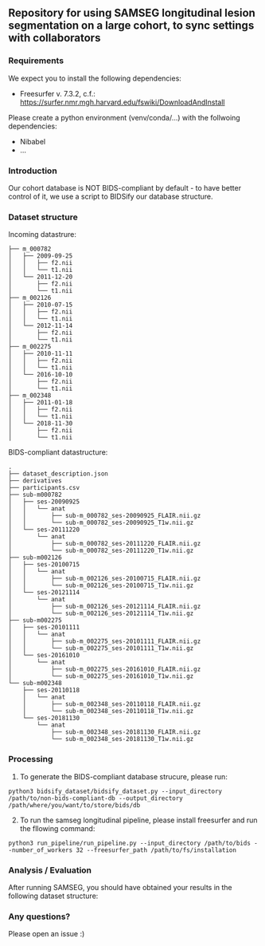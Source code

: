 ## Repository for using SAMSEG longitudinal lesion segmentation on a large cohort, to sync settings with collaborators

### Requirements

We expect you to install the following dependencies:

- Freesurfer v. 7.3.2, c.f.: https://surfer.nmr.mgh.harvard.edu/fswiki/DownloadAndInstall

Please create a python environment (venv/conda/...) with the follwoing dependencies:
- Nibabel
- ...

### Introduction

Our cohort database is NOT BIDS-compliant by default - to have better control of it, we use a script to BIDSify our database structure.

### Dataset structure

Incoming datastrure:

```
├── m_000782
│   ├── 2009-09-25
│   │   ├── f2.nii
│   │   └── t1.nii
│   └── 2011-12-20
│       ├── f2.nii
│       └── t1.nii
├── m_002126
│   ├── 2010-07-15
│   │   ├── f2.nii
│   │   └── t1.nii
│   └── 2012-11-14
│       ├── f2.nii
│       └── t1.nii
├── m_002275
│   ├── 2010-11-11
│   │   ├── f2.nii
│   │   └── t1.nii
│   └── 2016-10-10
│       ├── f2.nii
│       └── t1.nii
├── m_002348
│   ├── 2011-01-18
│   │   ├── f2.nii
│   │   └── t1.nii
│   └── 2018-11-30
│       ├── f2.nii
│       └── t1.nii
```

BIDS-compliant datastructure:

```
.
├── dataset_description.json
├── derivatives
├── participants.csv
├── sub-m000782
│   ├── ses-20090925
│   │   └── anat
│   │       ├── sub-m_000782_ses-20090925_FLAIR.nii.gz
│   │       └── sub-m_000782_ses-20090925_T1w.nii.gz
│   └── ses-20111220
│       └── anat
│           ├── sub-m_000782_ses-20111220_FLAIR.nii.gz
│           └── sub-m_000782_ses-20111220_T1w.nii.gz
├── sub-m002126
│   ├── ses-20100715
│   │   └── anat
│   │       ├── sub-m_002126_ses-20100715_FLAIR.nii.gz
│   │       └── sub-m_002126_ses-20100715_T1w.nii.gz
│   └── ses-20121114
│       └── anat
│           ├── sub-m_002126_ses-20121114_FLAIR.nii.gz
│           └── sub-m_002126_ses-20121114_T1w.nii.gz
├── sub-m002275
│   ├── ses-20101111
│   │   └── anat
│   │       ├── sub-m_002275_ses-20101111_FLAIR.nii.gz
│   │       └── sub-m_002275_ses-20101111_T1w.nii.gz
│   └── ses-20161010
│       └── anat
│           ├── sub-m_002275_ses-20161010_FLAIR.nii.gz
│           └── sub-m_002275_ses-20161010_T1w.nii.gz
└── sub-m002348
    ├── ses-20110118
    │   └── anat
    │       ├── sub-m_002348_ses-20110118_FLAIR.nii.gz
    │       └── sub-m_002348_ses-20110118_T1w.nii.gz
    └── ses-20181130
        └── anat
            ├── sub-m_002348_ses-20181130_FLAIR.nii.gz
            └── sub-m_002348_ses-20181130_T1w.nii.gz
```

### Processing

1. To generate the BIDS-compliant database strucure, please run:

```
python3 bidsify_dataset/bidsify_dataset.py --input_directory /path/to/non-bids-compliant-db --output_directory /path/where/you/want/to/store/bids/db
```

2. To run the samseg longitudinal pipeline, please install freesurfer and run the fllowing command:

```
python3 run_pipeline/run_pipeline.py --input_directory /path/to/bids --number_of_workers 32 --freesurfer_path /path/to/fs/installation
```

### Analysis / Evaluation

After running SAMSEG, you should have obtained your results in the following dataset structure:


### Any questions?

Please open an issue :)
